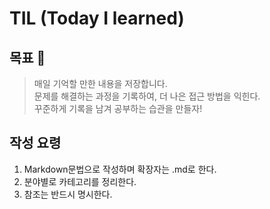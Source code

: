 # TIL (Today I learned)


## 목표 🌱

>매일 기억할 만한 내용을 저장합니다. <br/>
>문제를 해결하는 과정을 기록하여, 더 나은 접근 방법을 익힌다. <br/>
>꾸준하게 기록을 남겨 공부하는 습관을 만들자! <br/>

## 작성 요령

1. Markdown문법으로 작성하며 확장자는 .md로 한다. <br/>
2. 분야별로 카테고리를 정리한다. <br/>
3. 참조는 반드시 명시한다. <br/>
